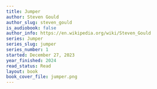 ```yaml
---
title: Jumper
author: Steven Gould
author_slug: steven_gould
is_audiobook: false
author_info: https://en.wikipedia.org/wiki/Steven_Gould
series: Jumper
series_slug: jumper
series_number: 1
started: December 27, 2023
year_finished: 2024
read_status: Read
layout: book
book_cover_file: jumper.png
---
```

